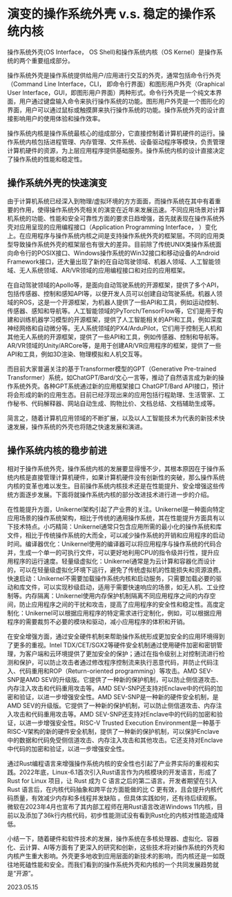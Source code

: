 
# 演变的操作系统外壳 v.s. 稳定的操作系统内核


操作系统外壳(OS Interface， OS Shell)和操作系统内核（OS Kernel）是操作系统的两个重要组成部分。

操作系统外壳是操作系统提供给用户/应用进行交互的外壳，通常包括命令行外壳（Command Line Interface，CLI， 即命令行界面）和图形用户外壳（Graphical User Interface，GUI，即图形用户界面）两种形式。命令行外壳是一个纯文本界面，用户通过键盘输入命令来执行操作系统的功能。图形用户外壳是一个图形化的界面，用户可以通过鼠标或触摸屏来执行操作系统的功能。操作系统外壳的设计直接影响用户的使用体验和操作效率。

操作系统内核是操作系统最核心的组成部分，它直接控制着计算机硬件的运行。操作系统内核包括进程管理、内存管理、文件系统、设备驱动程序等模块，负责管理计算机硬件的资源，为上层应用程序提供基础服务。操作系统内核的设计直接决定了操作系统的性能和稳定性。

## 操作系统外壳的快速演变

由于计算机系统已经深入到物理/虚拟环境的方方面面，而操作系统在其中有着重要的作用，使得操作系统外壳相关的演变在近年来发展迅速。不同应用场景对计算机系统的功能、性能和安全可靠性方面的要求日趋增强，首先就表现在操作系统外壳对应用呈现的应用编程接口（Application Programming Interface， ）变化上。在应用程序与操作系统内核之间是支持操作系统外壳的框架层。不同的应用类型导致操作系统外壳的框架层也有很大的差异。目前除了传统UNIX类操作系统面向命令行的POSIX接口、Windows操作系统的Win32接口和移动设备的Android Framework接口，还大量出现了新的在自动驾驶领域、机器人领域、人工智能领域、无人系统领域、AR/VR领域的应用编程接口和对应的应用框架。

在自动驾驶领域的Apollo等，是面向自动驾驶系统的开源框架，提供了多个API，包括传感器、控制和感知API等，以便开发人员可以创建自动驾驶系统。机器人领域的ROS，这是一个开源框架，为机器人提供了一些API和工具，例如运动控制、传感器、感知和导航等。人工智能领域的PyTorch/TensorFlow等，它们是用于构建和训练机器学习模型的开源框架，提供了人工智能相关的API和工具，例如深度神经网络和自动微分等。无人系统领域的PX4/ArduPilot，它们用于控制无人机和其他无人系统的开源框架，提供了一些API和工具，例如传感器、控制和导航等。AR/VR领域的Unity/ARCore等，是用于创建AR/VR应用程序的框架，提供了一些API和工具，例如3D渲染、物理模拟和人机交互等。

而目前大家普遍关注的基于Transformer模型的GPT（Generative Pre-trained Transformer）系统，如ChatGPT/Bard/文心一言等，推动了自然语言成为新的操作系统外壳。各种GPT系统通过新的应用框架接口 ChatGPT/Bard API接口，预计将会形成的新的应用生态。目前已经浮现出来的应用包括行程助理、生活管家、工作秘书、代码解释器、网站自动生成、购物比价、文档总结、文档辅助生成等。

简言之，随着计算机应用领域的不断扩展，以及以人工智能技术为代表的新技术快速发展，操作系统的外壳也将随之快速发展和演进。

## 操作系统内核的稳步前进

相对于操作系统外壳，操作系统内核的发展要显得慢不少，其根本原因在于操作系统内核是直接管理计算机硬件，如果计算机硬件没有创新性的突破，那么操作系统内核的变革也难以发生。目前操作系统内核技术还是在性能提升、安全增强这些传统方面逐步发展。下面将就操作系统内核的部分改进技术进行进一步的介绍。

在性能提升方面，Unikernel架构引起了产业界的关注。Unikernel是一种面向特定应用场景的操作系统架构，相比于传统的通用操作系统，其在性能提升方面具有以下技术特点。小巧精简：Unikernel通常只包含应用所需的最小化的操作系统和库文件，相比于传统操作系统的大而全，可以减少操作系统的开销和应用程序的启动时间。编译器优化：Unikernel使用的编译器可以将应用程序与操作系统的代码合并，生成一个单一的可执行文件，可以更好地利用CPU的指令级并行性，提升应用程序的运行速度。轻量级虚拟化：Unikernel通常是为云计算和容器化而设计的，可以在轻量级虚拟化环境下运行，避免了传统虚拟机的性能损失和资源浪费。快速启动：Unikernel不需要加载操作系统内核和启动服务，只需要加载必要的驱动和库文件，可以实现秒级启动，适用于需要快速响应的场景，如无人机、工业控制等。内存隔离：Unikernel使用内存保护机制隔离不同应用程序之间的内存空间，防止应用程序之间的干扰和攻击，提高了应用程序的安全性和稳定性。高度定制化：Unikernel可以根据应用程序的特定需求进行定制化，例如，可以根据应用程序的需要裁剪不必要的模块和驱动，减小应用程序的体积和开销。

在安全增强方面，通过安全硬件机制来帮助操作系统形成更加安全的应用环境得到了更多的重视。Intel TDX/CET/SGX2等硬件安全机制通过使用硬件加密和密钥管理，为客户端和云环境提供了更加安全的保护；通过在指令级别上对控制流进行检测和保护，可以防止攻击者通过修改程序控制流来执行恶意代码，并防止代码注入、代码重用和ROP（Return-oriented programming）等攻击。AMD SEV-SNP是AMD SEV的升级版。它提供了一种新的保护机制，可以防止侧信道攻击、内存注入攻击和代码重用攻击等。AMD SEV-SNP还支持对Enclave中的代码的加密和验证，以进一步增强安全性。AMD SEV-SNP是一种新的硬件安全机制，是AMD SEV的升级版。它提供了一种新的保护机制，可以防止侧信道攻击、内存注入攻击和代码重用攻击等。AMD SEV-SNP还支持对Enclave中的代码的加密和验证，以进一步增强安全性。RISC-V Trusted Execution Environment是一种基于RISC-V架构的新的硬件安全机制，提供了一种新的保护机制，可以保护Enclave中的数据和代码免受侧信道攻击、内存注入攻击和其他攻击。它还支持对Enclave中代码的加密和验证，以进一步增强安全性。

通过Rust编程语言来增强操作系统内核的安全性也引起了产业界实际的重视和实践。2022年底，Linux-6.1首次引入Rust语言作为内核模块的开发语言，形成了Rust for Linux 项目，让 Rust 成为 C 语言之后的第二语言。开发者期望在引入 Rust 语言后，在内核代码抽象和跨平台方面能做的比 C 更有效，且会提升内核代码质量，有效减少内存和多线程并发缺陷 。但具体实践如何，还有待后续观察。微软在2023年4月也宣布了其内部工程师在用Rust语言改进Windows 11内核，目前以及添加了36k行内核代码，初步性能测试没有看到Rust化的内核对性能造成降低。


小结一下，随着硬件和软件技术的发展，操作系统在多核处理器、虚拟化、容器化、云计算、AI等方面有了更深入的研究和创新，这些技术将对操作系统的外壳和内核产生重大影响。外壳更多地收到应用层面的新技术的影响，而内核还是一如既往地死磕性能和安全。而我们看到的操作系统外壳和内核的一个共同发展趋势就是“开源”。


2023.05.15